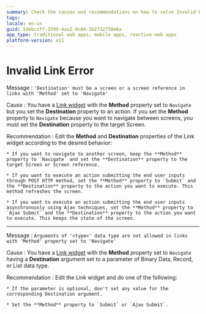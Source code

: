 ```yaml
---
summary: Check the causes and recommendations on how to solve Invalid Link TrueChange errors.
tags:
locale: en-us
guid: 5debccff-1599-4aa2-9c84-3b2732758e6a
app_type: traditional web apps, mobile apps, reactive web apps
platform-version: o11
---
```

 
# Invalid Link Error

Message
:   `'Destination' must be a screen or a screen reference in links with 'Method' set to 'Navigate'`

Cause
:   You have a [Link widget](../../lang/auto/class-link-widget.md) with the **Method** property set to `Navigate` but you set the **Destination** property to an action. If you set the **Method** property to `Navigate` because you want to navigate between screens, you must set the **Destination** property to the target Screen.

Recommendation
:   Edit the **Method** and **Destination** properties of the Link widget according to the desired behavior:

    * If you want to navigate to another screen, keep the **Method** property to `Navigate` and set the **Destination** property to the target Screen or Screen reference.
 
    * If you want to execute an action submitting the end user inputs through POST HTTP method, set the **Method** property to `Submit` and the **Destination** property to the action you want to execute. This method refreshes the screen.
    
    * If you want to execute an action submitting the end user inputs asynchronously using Ajax techniques, set the **Method** property to `Ajax Submit` and the **Destination** property to the action you want to execute. This keeps the state of the screen.

---

Message
:  `Arguments of '<type>' data type are not allowed in links with 'Method' property set to 'Navigate'`

Cause
:   You have a [Link widget](../../lang/auto/class-link-widget.md) with the **Method** property set to `Navigate` having a **Destination** argument set to a parameter of Binary Data, Record, or List data type.

Recommendation
:   Edit the Link widget and do one of the following:

    * If the parameter is optional, don't set any value for the corresponding Destination argument.
    
    * Set the **Method** property to `Submit` or `Ajax Submit`.
